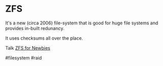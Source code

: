 # ZFS

It's a new (circa 2006) file-system that is good for huge file systems and provides in-built redunancy.

It uses checksums all over the place.

Talk [ZFS for Newbies](https://www.youtube.com/watch?v=3oG-1U5AI9A)

#filesystem
#raid
